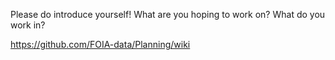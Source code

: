 Please do introduce yourself! What are you hoping to work on? What do you work in?

<https://github.com/FOIA-data/Planning/wiki> 


